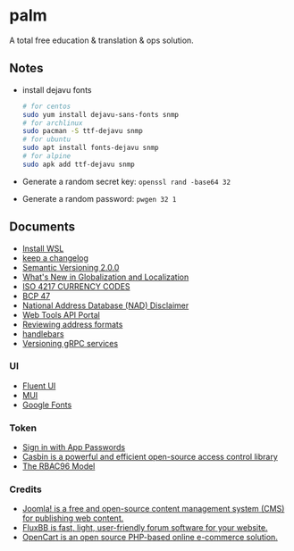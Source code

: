 # palm

A total free education &amp; translation &amp; ops solution.

## Notes

- install dejavu fonts

  ```bash
  # for centos
  sudo yum install dejavu-sans-fonts snmp
  # for archlinux
  sudo pacman -S ttf-dejavu snmp
  # for ubuntu
  sudo apt install fonts-dejavu snmp
  # for alpine
  sudo apk add ttf-dejavu snmp
  ```

- Generate a random secret key: `openssl rand -base64 32`
- Generate a random password: `pwgen 32 1`

## Documents

- [Install WSL](https://docs.microsoft.com/en-us/windows/wsl/install)
- [keep a changelog](https://keepachangelog.com/en/1.0.0/)
- [Semantic Versioning 2.0.0](https://semver.org/)
- [What's New in Globalization and Localization](<https://docs.microsoft.com/en-us/previous-versions/dotnet/netframework-4.0/dd997383(v=vs.100)?redirectedfrom=MSDN>)
- [ISO 4217 CURRENCY CODES](https://www.iso.org/iso-4217-currency-codes.html)
- [BCP 47](https://www.iana.org/assignments/language-subtag-registry/language-subtag-registry)
- [National Address Database (NAD) Disclaimer](https://www.transportation.gov/gis/national-address-database/national-address-database-nad-disclaimer)
- [Web Tools API Portal](https://www.usps.com/business/web-tools-apis/)
- [Reviewing address formats](https://help.shopify.com/en/manual/shipping/shopify-shipping/reviewing-address-formats)
- [handlebars](https://handlebarsjs.com/guide/)
- [Versioning gRPC services](https://docs.microsoft.com/en-us/aspnet/core/grpc/versioning?view=aspnetcore-6.0)

### UI

- [Fluent UI](https://developer.microsoft.com/en-us/fluentui#/controls/web)
- [MUI](https://mui.com/getting-started/installation/)
- [Google Fonts](https://developers.google.com/fonts/docs/material_icons#setup_method_2_self_hosting)

### Token

- [Sign in with App Passwords](https://support.google.com/accounts/answer/185833?hl=en)
- [Casbin is a powerful and efficient open-source access control library](https://casbin.org/docs/en/overview)
- [The RBAC96 Model](https://profsandhu.com/cs6393_s12/lecture-rbac96.pdf)

### Credits

- [Joomla! is a free and open-source content management system (CMS) for publishing web content.](https://www.joomla.org)
- [FluxBB is fast, light, user-friendly forum software for your website.](https://fluxbb.org/docs/v1.5/installing)
- [OpenCart is an open source PHP-based online e-commerce solution.](https://docs.opencart.com/en-gb/introduction/)
